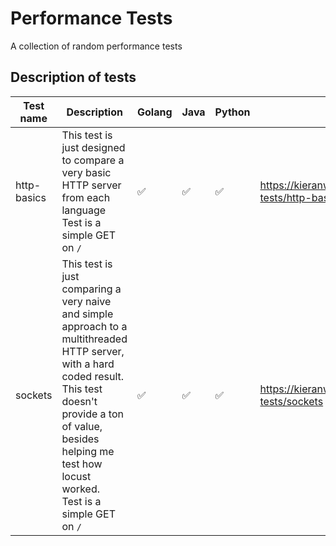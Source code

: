 # Performance Tests

A collection of random performance tests

## Description of tests

| Test name | Description | Golang | Java | Python | Link |
|-----------|-------------|--------|------|--------|------|
|http-basics| This test is just designed to compare a very basic HTTP server from each language<br>Test is a simple GET on `/` | ✅ | ✅ | ✅ | https://kieranwood.ca/performance-tests/http-basics |
|sockets| This test is just comparing a very naive and simple approach to a multithreaded HTTP server, with a hard coded result. This test doesn't provide a ton of value, besides helping me test how locust worked.<br>Test is a simple GET on `/` | ✅ | ✅ | ✅ | https://kieranwood.ca/performance-tests/sockets |








